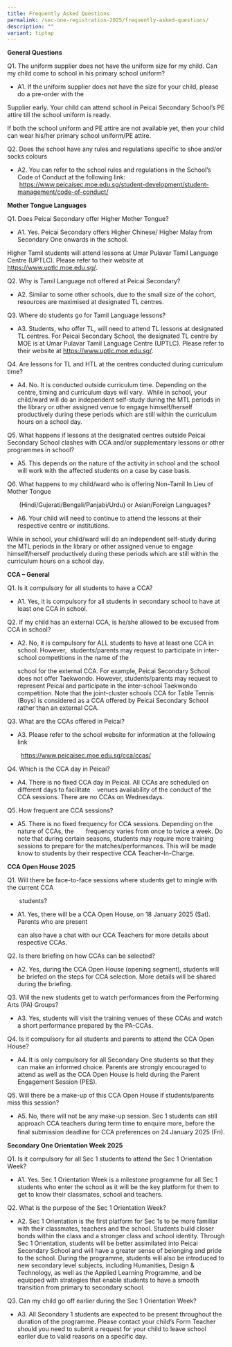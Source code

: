 ```yaml
---
title: Frequently Asked Questions
permalink: /sec-one-registration-2025/frequently-asked-questions/
description: ""
variant: tiptap
---
```

<p><strong>General Questions</strong>
</p>
<p>Q1. The uniform supplier does not have the uniform size for my child.
Can my child come to school in his primary school uniform?</p>
<ul data-tight="true" class="tight">
<li>
<p>A1. If the uniform supplier does not have the size for your child, please
do a pre-order with the</p>
</li>
</ul>
<p>Supplier early. Your child can attend school in Peicai Secondary School’s
PE attire till the school uniform is ready.</p>
<p>If both the school uniform and PE attire are not available yet, then your
child can wear his/her primary school uniform/PE attire.</p>
<p>Q2. Does the school have any rules and regulations specific to shoe and/or
socks colours</p>
<ul data-tight="true" class="tight">
<li>
<p>A2. You can refer to the school rules and regulations in the School’s
Code of Conduct at the following link: &nbsp;<a href="https://www.peicaisec.moe.edu.sg/student-development/student-management/code-of-conduct/" rel="noopener noreferrer nofollow" target="_blank">https://www.peicaisec.moe.edu.sg/student-development/student-management/code-of-conduct/</a>
</p>
</li>
</ul>
<p><strong>Mother Tongue Languages</strong>
</p>
<p>Q1. Does Peicai Secondary offer Higher Mother Tongue?</p>
<ul data-tight="true" class="tight">
<li>
<p>A1. Yes. Peicai Secondary offers Higher Chinese/ Higher Malay from Secondary
One onwards in the school.</p>
</li>
</ul>
<p>Higher Tamil students will attend lessons at Umar Pulavar Tamil Language
Centre (UPTLC). Please refer to their website at <a href="https://www.uptlc.moe.edu.sg/" rel="noopener noreferrer nofollow" target="_blank">https://www.uptlc.moe.edu.sg/</a>.</p>
<p>Q2. Why is Tamil Language not offered at Peicai Secondary?</p>
<ul data-tight="true" class="tight">
<li>
<p>A2. Similar to some other schools, due to the small size of the cohort,
resources are maximised&nbsp;at designated TL centres.</p>
</li>
</ul>
<p>Q3. Where do students go for Tamil Language lessons?</p>
<ul data-tight="true" class="tight">
<li>
<p>A3. Students, who offer TL, will need to attend TL lessons at designated
TL centres. For Peicai Secondary School, the designated TL centre by MOE
is at Umar Pulavar Tamil Language Centre (UPTLC). Please refer to their
website at <a href="https://www.uptlc.moe.edu.sg/" rel="noopener noreferrer nofollow" target="_blank">https://www.uptlc.moe.edu.sg/</a>.</p>
</li>
</ul>
<p>Q4. Are lessons for TL and HTL at the centres conducted during curriculum
time?</p>
<ul data-tight="true" class="tight">
<li>
<p>A4. No. It is conducted outside curriculum time. Depending on the centre,
timing and curriculum days will vary.&nbsp; While in school, your child/ward
will do an independent self-study during the MTL periods in the library
or other assigned venue to engage himself/herself productively during these
periods which are still within the curriculum hours on a school day.</p>
</li>
</ul>
<p>Q5. What happens if lessons at the designated centres outside Peicai Secondary
School clashes with CCA and/or supplementary lessons or other programmes
in school?</p>
<ul data-tight="true" class="tight">
<li>
<p>A5. This depends on the nature of the activity in school and the school
will work with the affected students on a case by case basis.</p>
</li>
</ul>
<p>Q6. What happens to my child/ward who is offering Non-Tamil In Lieu of
Mother Tongue</p>
<p>&nbsp;&nbsp;&nbsp;&nbsp;&nbsp;&nbsp; (Hindi/Gujerati/Bengali/Panjabi/Urdu)
or Asian/Foreign Languages?</p>
<ul data-tight="true" class="tight">
<li>
<p>A6. Your child will need to continue to attend the lessons at their respective
centre or institutions.</p>
</li>
</ul>
<p>While in school, your child/ward will do an independent self-study during
the MTL periods in the library or other assigned venue to engage himself/herself
productively during these periods which are still within the curriculum
hours on a school day.</p>
<p><strong>CCA – General</strong>
</p>
<p>Q1. Is it compulsory for all students to have a CCA?</p>
<ul data-tight="true" class="tight">
<li>
<p>A1. Yes, it is compulsory for all students in secondary school to have
at least one CCA in school.</p>
</li>
</ul>
<p>Q2. If my child has an external CCA, is he/she allowed to be excused from
CCA in school?</p>
<ul data-tight="true" class="tight">
<li>
<p>A2. No, it is compulsory for ALL students to have at least one CCA in
school. However,&nbsp; students/parents may request to participate in inter-school
competitions in the name of the</p>
<p>school for the external CCA. For example, Peicai Secondary School does
not offer Taekwondo. However, students/parents may request to represent
Peicai and participate in the inter-school Taekwondo competition. Note
that the joint-cluster schools CCA for Table Tennis (Boys) is considered
as a CCA offered by Peicai Secondary School rather than an external CCA.</p>
</li>
</ul>
<p>Q3. What are the CCAs offered in Peicai?</p>
<ul data-tight="true" class="tight">
<li>
<p>A3. Please refer to the school website for information at the following
link</p>
</li>
</ul>
<p>&nbsp;&nbsp;&nbsp;&nbsp;&nbsp;&nbsp;&nbsp; <a href="https://www.peicaisec.moe.edu.sg/cca/ccas/" rel="noopener noreferrer nofollow" target="_blank">https://www.peicaisec.moe.edu.sg/cca/ccas/</a>
</p>
<p>Q4. Which is the CCA day in Peicai?</p>
<ul data-tight="true" class="tight">
<li>
<p>A4. There is no fixed CCA day in Peicai. All CCAs are scheduled on different
days to facilitate&nbsp;&nbsp;&nbsp; venues availability of the conduct
of the CCA sessions. There are no CCAs on Wednesdays.</p>
</li>
</ul>
<p>Q5. How frequent are CCA sessions?</p>
<ul data-tight="true" class="tight">
<li>
<p>A5. There is no fixed frequency for CCA sessions. Depending on the nature
of CCAs, the&nbsp;&nbsp;&nbsp;&nbsp;&nbsp;&nbsp; frequency varies from
once to twice a week. Do note that during certain seasons, students may
require more training sessions to prepare for the matches/performances.
This will be made know to students by their respective CCA Teacher-In-Charge.</p>
</li>
</ul>
<p><strong>CCA Open House 2025</strong>
</p>
<p>Q1. Will there be face-to-face sessions where students get to mingle with
the current CCA&nbsp;</p>
<p>&nbsp; &nbsp;&nbsp;&nbsp;&nbsp;&nbsp;students?</p>
<ul data-tight="true" class="tight">
<li>
<p>A1. Yes, there will be a CCA Open House, on 18 January 2025 (Sat). Parents
who are present</p>
<p>can also have a chat with our CCA Teachers for more details about respective
CCAs.</p>
</li>
</ul>
<p>Q2. Is there briefing on how CCAs can be selected?</p>
<ul data-tight="true" class="tight">
<li>
<p>A2. Yes, during the CCA Open House (opening segment), students will be
briefed on the steps for CCA selection. More details will be shared during
the briefing.</p>
</li>
</ul>
<p>Q3. Will the new students get to watch performances from the Performing
Arts (PA) Groups?</p>
<ul data-tight="true" class="tight">
<li>
<p>A3. Yes, students will visit the training venues of these CCAs and watch
a short performance prepared by the PA-CCAs.</p>
</li>
</ul>
<p>Q4. Is it compulsory for all students and parents to attend the CCA Open
House?</p>
<ul data-tight="true" class="tight">
<li>
<p>A4. It is only compulsory for all Secondary One students so that they
can make an informed choice. Parents are strongly encouraged to attend
as well as the CCA Open House is held during the Parent Engagement Session
(PES).</p>
</li>
</ul>
<p>Q5. Will there be a make-up of this CCA Open House if students/parents
miss this session?</p>
<ul data-tight="true" class="tight">
<li>
<p>A5. No, there will not be any make-up session. Sec 1 students can still
approach CCA teachers during term time to enquire more, before the final
submission deadline for CCA preferences on 24<sup> </sup>January 2025 (Fri).</p>
</li>
</ul>
<p><strong>Secondary One Orientation Week 2025</strong>
</p>
<p>Q1. Is it compulsory for all Sec 1 students to attend the Sec 1 Orientation
Week?</p>
<ul data-tight="true" class="tight">
<li>
<p>A1. Yes. Sec 1 Orientation Week is a milestone programme for all Sec 1
students who enter the school as it will be the key platform for them to
get to know their classmates, school and teachers.</p>
</li>
</ul>
<p>Q2. What is the purpose of the Sec 1 Orientation Week?</p>
<ul data-tight="true" class="tight">
<li>
<p>A2. Sec 1 Orientation is the first platform for Sec 1s to be more familiar
with their classmates, teachers and the school. Students build closer bonds
within the class and a stronger class and school identity. Through Sec
1 Orientation, students will be better assimilated into Peicai Secondary
School and will have a greater sense of belonging and pride to the school.
During the programme, students will also be introduced to new secondary
level subjects, including Humanities, Design &amp; Technology, as well
as the Applied Learning Programme, and be equipped with strategies that
enable students to have a smooth transition from primary to secondary school.</p>
</li>
</ul>
<p>Q3. Can my child go off earlier during the Sec 1 Orientation Week?</p>
<ul data-tight="true" class="tight">
<li>
<p>A3. All Secondary 1 students are expected to be present throughout the
duration of the programme. Please contact your child’s Form Teacher should
you need to submit a request for your child to leave school earlier due
to valid reasons on a specific day.</p>
</li>
</ul>
<p>&nbsp;</p>